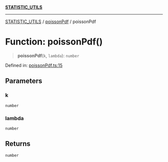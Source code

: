 [**STATISTIC_UTILS**](../../README.md)

***

[STATISTIC_UTILS](../../README.md) / [poissonPdf](../README.md) / poissonPdf

# Function: poissonPdf()

> **poissonPdf**(`k`, `lambda`): `number`

Defined in: [poissonPdf.ts:15](https://github.com/dailker/everyutil/blob/febb9ddd747c27fb11272f2ad88aedb1ae4d7cba/src/statistic/poissonPdf.ts#L15)

## Parameters

### k

`number`

### lambda

`number`

## Returns

`number`
